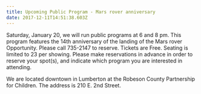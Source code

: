 ```yaml
---
title: Upcoming Public Program - Mars rover anniversary
date: 2017-12-11T14:51:38.603Z
---
```

Saturday, January 20, we will run public programs at 6 and 8 pm. This program features the 14th anniversary of the landing of the Mars rover Opportunity. Please call 735-2147 to reserve. Tickets are Free. Seating is limited to 23 per showing. Please make reservations in advance in order to reserve your spot(s), and indicate which program you are interested in attending. 

We are located downtown in Lumberton at the Robeson County Partnership for Children. The address is 210 E. 2nd Street.
